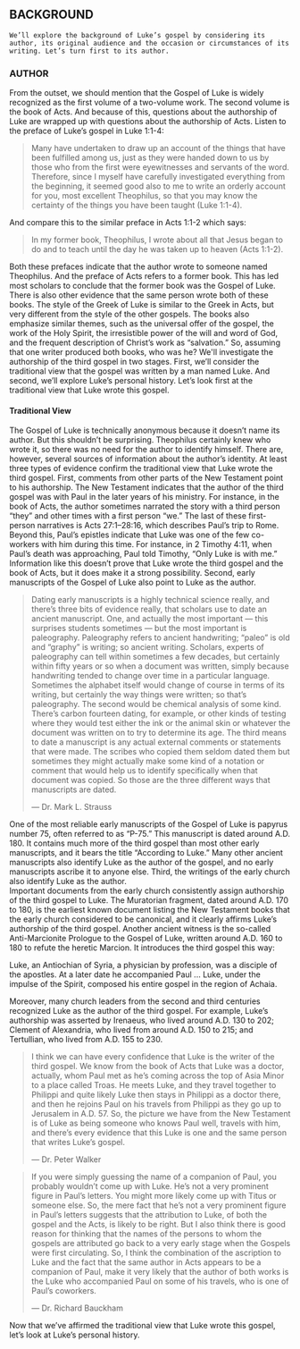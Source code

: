 ## BACKGROUND

	We’ll explore the background of Luke’s gospel by considering its author, its original audience and the occasion or circumstances of its writing. Let’s turn first to its author.


### AUTHOR

From the outset, we should mention that the Gospel of Luke is widely recognized as the first volume of a two-volume work. The second volume is the book of Acts. And because of this, questions about the authorship of Luke are wrapped up with questions about the authorship of Acts. Listen to the preface of Luke’s gospel in Luke 1:1-4:

> Many have undertaken to draw up an account of the things that have been fulfilled among us, just as they were handed down to us by those who from the first were eyewitnesses and servants of the word. Therefore, since I myself have carefully investigated everything from the beginning, it seemed good also to me to write an orderly account for you, most excellent Theophilus, so that you may know the certainty of the things you have been taught (Luke 1:1-4).

And compare this to the similar preface in Acts 1:1-2 which says: 

> In my former book, Theophilus, I wrote about all that Jesus began to do and to teach until the day he was taken up to heaven (Acts 1:1-2).

Both these prefaces indicate that the author wrote to someone named Theophilus. And the preface of Acts refers to a former book. This has led most scholars to conclude that the former book was the Gospel of Luke.
	There is also other evidence that the same person wrote both of these books. The style of the Greek of Luke is similar to the Greek in Acts, but very different from the style of the other gospels. The books also emphasize similar themes, such as the universal offer of the gospel, the work of the Holy Spirit, the irresistible power of the will and word of God, and the frequent description of Christ’s work as “salvation.” So, assuming that one writer produced both books, who was he?
	We'll investigate the authorship of the third gospel in two stages. First, we’ll consider the traditional view that the gospel was written by a man named Luke. And second, we’ll explore Luke’s personal history. Let’s look first at the traditional view that Luke wrote this gospel.


#### Traditional View	

The Gospel of Luke is technically anonymous because it doesn’t name its author. But this shouldn’t be surprising. Theophilus certainly knew who wrote it, so there was no need for the author to identify himself. There are, however, several sources of information about the author’s identity.
	At least three types of evidence confirm the traditional view that Luke wrote the third gospel. First, comments from other parts of the New Testament point to his authorship.
	The New Testament indicates that the author of the third gospel was with Paul in the later years of his ministry. For instance, in the book of Acts, the author sometimes narrated the story with a third person “they” and other times with a first person “we.” The last of these first-person narratives is Acts 27:1–28:16, which describes Paul’s trip to Rome. 
	Beyond this, Paul’s epistles indicate that Luke was one of the few co-workers with him during this time. For instance, in 2 Timothy 4:11, when Paul’s death was approaching, Paul told Timothy, “Only Luke is with me.” Information like this doesn’t prove that Luke wrote the third gospel and the book of Acts, but it does make it a strong possibility. 
Second, early manuscripts of the Gospel of Luke also point to Luke as the author.

> Dating early manuscripts is a highly technical science really, and there’s three bits of evidence really, that scholars use to date an ancient manuscript. One, and actually the most important — this surprises students sometimes — but the most important is paleography. Paleography refers to ancient handwriting; “paleo” is old and “graphy” is writing; so ancient writing. Scholars, experts of paleography can tell within sometimes a few decades, but certainly within fifty years or so when a document was written, simply because handwriting tended to change over time in a particular language. Sometimes the alphabet itself would change of course in terms of its writing, but certainly the way things were written; so that’s paleography. The second would be chemical analysis of some kind. There’s carbon fourteen dating, for example, or other kinds of testing where they would test either the ink or the animal skin or whatever the document was written on to try to determine its age. The third means to date a manuscript is any actual external comments or statements that were made. The scribes who copied them seldom dated them but sometimes they might actually make some kind of a notation or comment that would help us to identify specifically when that document was copied. So those are the three different ways that manuscripts are dated. 
> 
> —	Dr. Mark L. Strauss

One of the most reliable early manuscripts of the Gospel of Luke is papyrus number 75, often referred to as “P-75.” This manuscript is dated around A.D. 180. It contains much more of the third gospel than most other early manuscripts, and it bears the title “According to Luke.”
	Many other ancient manuscripts also identify Luke as the author of the gospel, and no early manuscripts ascribe it to anyone else. Third, the writings of the early church also identify Luke as the author. 	 
	Important documents from the early church consistently assign authorship of the third gospel to Luke. The Muratorian fragment, dated around A.D. 170 to 180, is the earliest known document listing the New Testament books that the early church considered to be canonical, and it clearly affirms Luke’s authorship of the third gospel. 
	Another ancient witness is the so-called Anti-Marcionite Prologue to the Gospel of Luke, written around A.D. 160 to 180 to refute the heretic Marcion. It introduces the third gospel this way: 

Luke, an Antiochian of Syria, a physician by profession, was a disciple of the apostles. At a later date he accompanied Paul ... Luke, under the impulse of the Spirit, composed his entire gospel in the region of Achaia.

Moreover, many church leaders from the second and third centuries recognized Luke as the author of the third gospel. For example, Luke’s authorship was asserted by Irenaeus, who lived around A.D. 130 to 202; Clement of Alexandria, who lived from around A.D. 150 to 215; and Tertullian, who lived from A.D. 155 to 230.

> I think we can have every confidence that Luke is the writer of the third gospel. We know from the book of Acts that Luke was a doctor, actually, whom Paul met as he’s coming across the top of Asia Minor to a place called Troas. He meets Luke, and they travel together to Philippi and quite likely Luke then stays in Philippi as a doctor there, and then he rejoins Paul on his travels from Philippi as they go up to Jerusalem in A.D. 57. So, the picture we have from the New Testament is of Luke as being someone who knows Paul well, travels with him, and there’s every evidence that this Luke is one and the same person that writes Luke’s gospel. 
> 
> —	Dr. Peter Walker


> If you were simply guessing the name of a companion of Paul, you probably wouldn’t come up with Luke. He’s not a very prominent figure in Paul’s letters. You might more likely come up with Titus or someone else. So, the mere fact that he’s not a very prominent figure in Paul’s letters suggests that the attribution to Luke, of both the gospel and the Acts, is likely to be right. But I also think there is good reason for thinking that the names of the persons to whom the gospels are attributed go back to a very early stage when the Gospels were first circulating. So, I think the combination of the ascription to Luke and the fact that the same author in Acts appears to be a companion of Paul, make it very likely that the author of both works is the Luke who accompanied Paul on some of his travels, who is one of Paul’s coworkers. 
> 
> —	Dr. Richard Bauckham

Now that we’ve affirmed the traditional view that Luke wrote this gospel, let’s look at Luke’s personal history.
